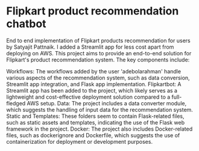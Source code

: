 # Flipkart product recommendation chatbot

End to end implementation of Flipkart products recommendation for users by Satyajit Pattnaik. I added a Streamlit app for less cost apart from deploying on AWS.
This project aims to provide an end-to-end solution for Flipkart's product recommendation system. The key components include:

Workflows: The workflows added by the user 'adebolarahman' handle various aspects of the recommendation system, such as data conversion, Streamlit app integration, and Flask app implementation.
Flipkartbot: A Streamlit app has been added to the project, which likely serves as a lightweight and cost-effective deployment solution compared to a full-fledged AWS setup.
Data: The project includes a data converter module, which suggests the handling of input data for the recommendation system.
Static and Templates: These folders seem to contain Flask-related files, such as static assets and templates, indicating the use of the Flask web framework in the project.
Docker: The project also includes Docker-related files, such as dockerignore and Dockerfile, which suggests the use of containerization for deployment or development purposes.
